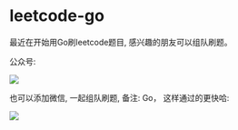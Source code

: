 # leetcode-go

最近在开始用Go刷leetcode题目, 感兴趣的朋友可以组队刷题。


公众号:

![](https://images.xiaozhuanlan.com/uploads/photo/2021/50b12766-0b75-48fe-bc22-000c714a0aa6.png!large)

也可以添加微信, 一起组队刷题, 备注: Go， 这样通过的更快哈:

![](https://images.xiaozhuanlan.com/uploads/photo/2021/f0c60df0-2a32-46d8-850f-b9da240310a8.png!large)



